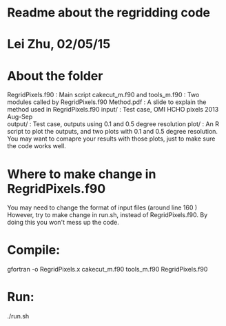 # Readme about the regridding code
# Lei Zhu, 02/05/15

# About the folder
RegridPixels.f90		: Main script
cakecut_m.f90 and tools_m.f90 	: Two modules called by RegridPixels.f90
Method.pdf			: A slide to explain the method used in RegridPixels.f90
input/ 				: Test case, OMI HCHO pixels 2013 Aug-Sep	
output/				: Test case, outputs using 0.1 and 0.5 degree resolution
plot/				: An R script to plot the outputs, 
			 	  and two plots with 0.1 and 0.5 degree resolution.
				  You may want to comapre your results with those plots,
				  just to make sure the code works well. 

# Where to make change in RegridPixels.f90
You may need to change the format of input files (around line 160 )
However, try to make change in run.sh, instead of RegridPixels.f90. By doing this you won't mess up the code.

# Compile:
gfortran -o RegridPixels.x cakecut_m.f90 tools_m.f90 RegridPixels.f90

# Run:
./run.sh

